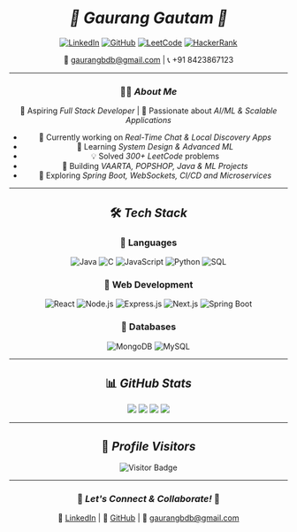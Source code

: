 <div align="center">

#  *🌟 Gaurang Gautam 🌟*  

[![LinkedIn](https://img.shields.io/badge/LinkedIn-%230077B5.svg?&style=for-the-badge&logo=linkedin&logoColor=white)](https://www.linkedin.com/in/gaurangalpha)
[![GitHub](https://img.shields.io/badge/GitHub-%23121011.svg?&style=for-the-badge&logo=github&logoColor=white)](https://github.com/gaurang-knight007)
[![LeetCode](https://img.shields.io/badge/LeetCode-%230F6A2F.svg?&style=for-the-badge&logo=LeetCode&logoColor=white)](https://leetcode.com/Gaurang_1614)
[![HackerRank](https://img.shields.io/badge/HackerRank-2EC866.svg?&style=for-the-badge&logo=hackerrank&logoColor=white)](https://www.hackerrank.com/profile/CSAI_1520071)

📧 gaurangbdb@gmail.com | 📞 +91 8423867123  

---

### 🧑‍💻 *About Me*  
🎯 Aspiring *Full Stack Developer* | 🧠 Passionate about *AI/ML & Scalable Applications*  

- 🔭 Currently working on *Real-Time Chat & Local Discovery Apps*  
- 🌱 Learning *System Design & Advanced ML*  
- 💡 Solved *300+ LeetCode* problems  
- 🚀 Building *VAARTA, POPSHOP, Java & ML Projects*  
- 📝 Exploring *Spring Boot, WebSockets, CI/CD and Microservices*  

---

## 🛠 *Tech Stack*  

### 🔹 Languages  
![Java](https://img.shields.io/badge/Java-007396.svg?style=for-the-badge&logo=java&logoColor=white)
![C](https://img.shields.io/badge/C-A8B9CC.svg?style=for-the-badge&logo=c&logoColor=black)
![JavaScript](https://img.shields.io/badge/JavaScript-F7DF1E.svg?style=for-the-badge&logo=javascript&logoColor=black)
![Python](https://img.shields.io/badge/Python-3776AB.svg?style=for-the-badge&logo=python&logoColor=white)
![SQL](https://img.shields.io/badge/SQL-4479A1.svg?style=for-the-badge&logo=postgresql&logoColor=white)

### 🔹 Web Development  
![React](https://img.shields.io/badge/React-20232A.svg?style=for-the-badge&logo=react&logoColor=61DAFB)
![Node.js](https://img.shields.io/badge/Node.js-43853D.svg?style=for-the-badge&logo=node.js&logoColor=white)
![Express.js](https://img.shields.io/badge/Express.js-000000.svg?style=for-the-badge&logo=express&logoColor=white)
![Next.js](https://img.shields.io/badge/Next.js-000000.svg?style=for-the-badge&logo=next.js&logoColor=white)
![Spring Boot](https://img.shields.io/badge/Spring%20Boot-6DB33F.svg?style=for-the-badge&logo=springboot&logoColor=white)

### 🔹 Databases  
![MongoDB](https://img.shields.io/badge/MongoDB-47A248.svg?style=for-the-badge&logo=mongodb&logoColor=white)
![MySQL](https://img.shields.io/badge/MySQL-4479A1.svg?style=for-the-badge&logo=mysql&logoColor=white)

---

## 📊 *GitHub Stats*  
<div align="center">
  <img src="https://github-readme-streak-stats.herokuapp.com/?user=gaurang-knight007&theme=radical&hide_border=true" />
  <img src="https://github-profile-summary-cards.vercel.app/api/cards/profile-details?username=gaurang-knight007&theme=radical" />
  <img src="https://github-readme-stats.vercel.app/api?username=gaurang-knight007&show_icons=true&theme=radical&hide_border=true" />
  <img src="https://github-readme-stats.vercel.app/api/top-langs/?username=gaurang-knight007&layout=compact&theme=radical&hide_border=true" />
</div>  

---

## 🌟 *Profile Visitors*  
![Visitor Badge](https://visitor-badge.laobi.icu/badge?page_id=gaurang-knight007)  

---

### 🎯 *Let's Connect & Collaborate!* 🚀  
🔗 [LinkedIn](https://www.linkedin.com/in/gaurangalpha) | 🔗 [GitHub](https://github.com/gaurang-knight007) | 📧 gaurangbdb@gmail.com  

</div>
